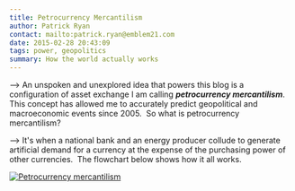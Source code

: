 ```yaml
---
title: Petrocurrency Mercantilism
author: Patrick Ryan
contact: mailto:patrick.ryan@emblem21.com
date: 2015-02-28 20:43:09
tags: power, geopolitics
summary: How the world actually works
---
```


--> An unspoken and unexplored idea that powers this blog is a configuration of asset exchange I am calling _**petrocurrency mercantilism**_.  This concept has allowed me to accurately predict geopolitical and macroeconomic events since 2005.  So what is petrocurrency mercantilism?

--> It's when a national bank and an energy producer collude to generate artificial demand for a currency at the expense of the purchasing power of other currencies.  The flowchart below shows how it all works.

[![Petrocurrency mercantilism](/images/Yep.png)](/images/Yep.png)